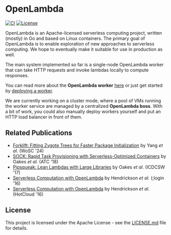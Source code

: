 # OpenLambda

[![CI](https://github.com/open-lambda/open-lambda/actions/workflows/ci.yml/badge.svg)](https://github.com/open-lambda/open-lambda/actions/workflows/ci.yml)
[![License](https://img.shields.io/badge/License-Apache_2.0-blue.svg)](https://opensource.org/licenses/Apache-2.0)

OpenLambda is an Apache-licensed serverless computing project, written
(mostly) in Go and based on Linux containers.  The primary goal of
OpenLambda is to enable exploration of new approaches to serverless
computing.  We hope to eventually make it suitable for use in
production as well.

The main system implemented so far is a single-node OpenLambda worker
that can take HTTP requests and invoke lambdas locally to compute
responses.

You can read more about the **OpenLambda worker** [here](docs/worker/README.md) or just get started
by [deploying a worker](docs/worker/getting-started.md).

We are currently working on a cluster mode, where a pool of VMs
running the worker service are managed by a centralized **OpenLambda
boss**.  With a bit of work, you could also manually deploy workers
yourself and put an HTTP load balancer in front of them.

## Related Publications

* [Forklift: Fitting Zygote Trees for Faster Package Initialization](https://dl.acm.org/doi/pdf/10.1145/3702634.3702952) by Yang <i>et al.</i> (WoSC '24)
* [SOCK: Rapid Task Provisioning with Serverless-Optimized Containers](https://www.usenix.org/system/files/conference/atc18/atc18-oakes.pdf) by Oakes <i>et al.</i> (ATC '18)
* [Pipsqueak: Lean Lambdas with Large Libraries](https://ieeexplore.ieee.org/document/7979853) by Oakes <i>et al.</i> (ICDCSW '17)
* [Serverless Computation with OpenLambda](https://www.usenix.org/system/files/login/articles/login_winter16_03_hendrickson.pdf) by Hendrickson <i>et al.</i> (;login '16)
* [Serverless Computation with OpenLambda](https://www.usenix.org/system/files/conference/hotcloud16/hotcloud16_hendrickson.pdf) by Hendrickson <i>et al.</i> (HotCloud '16)

## License

This project is licensed under the Apache License - see the [LICENSE.md](LICENSE.md) file for details.
